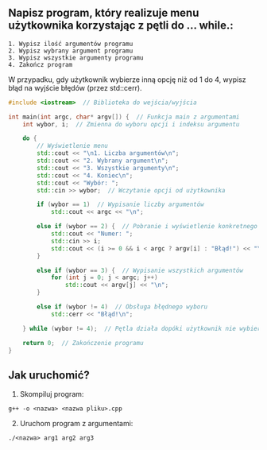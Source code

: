 ## Napisz program, który realizuje menu użytkownika korzystając z pętli do ... while.:

```
1. Wypisz ilość argumentów programu
2. Wypisz wybrany argument programu
3. Wypisz wszystkie argumenty programu
4. Zakończ program
```

W przypadku, gdy użytkownik wybierze inną opcję niż od 1 do 4, wypisz błąd na wyjście błędów (przez std::cerr).

```cpp
#include <iostream>  // Biblioteka do wejścia/wyjścia

int main(int argc, char* argv[]) {  // Funkcja main z argumentami
    int wybor, i;  // Zmienna do wyboru opcji i indeksu argumentu

    do {
        // Wyświetlenie menu
        std::cout << "\n1. Liczba argumentów\n";
        std::cout << "2. Wybrany argument\n";
        std::cout << "3. Wszystkie argumenty\n";
        std::cout << "4. Koniec\n";
        std::cout << "Wybór: ";
        std::cin >> wybor;  // Wczytanie opcji od użytkownika

        if (wybor == 1)  // Wypisanie liczby argumentów
            std::cout << argc << "\n";

        else if (wybor == 2) {  // Pobranie i wyświetlenie konkretnego argumentu
            std::cout << "Numer: ";
            std::cin >> i;
            std::cout << (i >= 0 && i < argc ? argv[i] : "Błąd!") << "\n";  // Sprawdzenie poprawności indeksu
        } 

        else if (wybor == 3) {  // Wypisanie wszystkich argumentów
            for (int j = 0; j < argc; j++)
                std::cout << argv[j] << "\n";
        } 

        else if (wybor != 4)  // Obsługa błędnego wyboru
            std::cerr << "Błąd!\n";

    } while (wybor != 4);  // Pętla działa dopóki użytkownik nie wybierze 4

    return 0;  // Zakończenie programu
}
```

## Jak uruchomić?
1. Skompiluj program:
```
g++ -o <nazwa> <nazwa pliku>.cpp
```

2. Uruchom program z argumentami:

```
./<nazwa> arg1 arg2 arg3
```